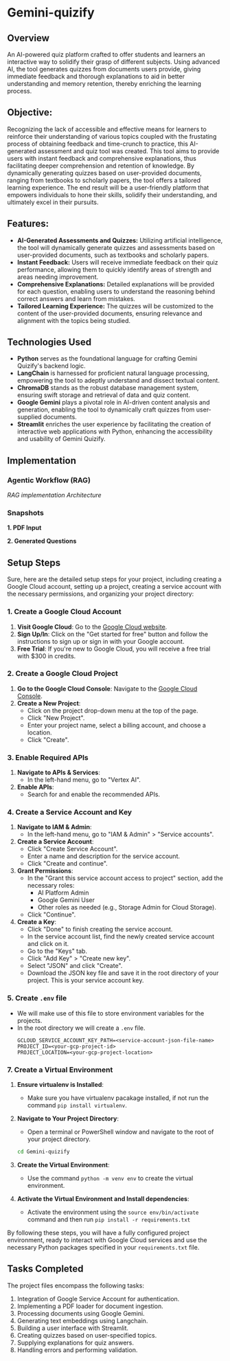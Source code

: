 # Gemini-quizify

## Overview

An AI-powered quiz platform crafted to offer students and learners an interactive way to solidify their grasp of different subjects. Using advanced AI, the tool generates quizzes from documents users provide, giving immediate feedback and thorough explanations to aid in better understanding and memory retention, thereby enriching the learning process.

## Objective:

Recognizing the lack of accessible and effective means for learners to reinforce their understanding of various topics coupled with the frustating process of obtaining feedback and time-crunch to practice, this AI-generated assessment and quiz tool was created. This tool aims to provide users with instant feedback and comprehensive explanations, thus facilitating deeper comprehension and retention of knowledge. By dynamically generating quizzes based on user-provided documents, ranging from textbooks to scholarly papers, the tool offers a tailored learning experience. The end result will be a user-friendly platform that empowers individuals to hone their skills, solidify their understanding, and ultimately excel in their pursuits.

## Features:

- **AI-Generated Assessments and Quizzes:** Utilizing artificial intelligence, the tool will dynamically generate quizzes and assessments based on user-provided documents, such as textbooks and scholarly papers.
- **Instant Feedback:** Users will receive immediate feedback on their quiz performance, allowing them to quickly identify areas of strength and areas needing improvement.
- **Comprehensive Explanations:** Detailed explanations will be provided for each question, enabling users to understand the reasoning behind correct answers and learn from mistakes.
- **Tailored Learning Experience:** The quizzes will be customized to the content of the user-provided documents, ensuring relevance and alignment with the topics being studied.

## Technologies Used

- **Python** serves as the foundational language for crafting Gemini Quizify's backend logic.
- **LangChain** is harnessed for proficient natural language processing, empowering the tool to adeptly understand and dissect textual content.
- **ChromaDB** stands as the robust database management system, ensuring swift storage and retrieval of data and quiz content.
- **Google Gemini** plays a pivotal role in AI-driven content analysis and generation, enabling the tool to dynamically craft quizzes from user-supplied documents.
- **Streamlit** enriches the user experience by facilitating the creation of interactive web applications with Python, enhancing the accessibility and usability of Gemini Quizify.

## Implementation

### Agentic Workflow (RAG)


*RAG implementation Architecture*

### Snapshots

**1. PDF Input**




**2. Generated Questions**



## Setup Steps
Sure, here are the detailed setup steps for your project, including creating a Google Cloud account, setting up a project, creating a service account with the necessary permissions, and organizing your project directory:

### 1. Create a Google Cloud Account

1. **Visit Google Cloud**: Go to the [Google Cloud website](https://cloud.google.com/).
2. **Sign Up/In**: Click on the "Get started for free" button and follow the instructions to sign up or sign in with your Google account.
3. **Free Trial**: If you're new to Google Cloud, you will receive a free trial with $300 in credits.

### 2. Create a Google Cloud Project

1. **Go to the Google Cloud Console**: Navigate to the [Google Cloud Console](https://console.cloud.google.com/).
2. **Create a New Project**:
   - Click on the project drop-down menu at the top of the page.
   - Click "New Project".
   - Enter your project name, select a billing account, and choose a location.
   - Click "Create".

### 3. Enable Required APIs

1. **Navigate to APIs & Services**:
   - In the left-hand menu, go to "Vertex AI".
2. **Enable APIs**:
   - Search for and enable the recommended APIs.

### 4. Create a Service Account and Key

1. **Navigate to IAM & Admin**:
   - In the left-hand menu, go to "IAM & Admin" > "Service accounts".
2. **Create a Service Account**:
   - Click "Create Service Account".
   - Enter a name and description for the service account.
   - Click "Create and continue".
3. **Grant Permissions**:
   - In the "Grant this service account access to project" section, add the necessary roles:
     - AI Platform Admin
     - Google Gemini User
     - Other roles as needed (e.g., Storage Admin for Cloud Storage).
   - Click "Continue".
4. **Create a Key**:
   - Click "Done" to finish creating the service account.
   - In the service account list, find the newly created service account and click on it.
   - Go to the "Keys" tab.
   - Click "Add Key" > "Create new key".
   - Select "JSON" and click "Create".
   - Download the JSON key file and save it in the root directory of your project. This is your service account key.

### 5. Create `.env` file
- We will make use of this file to store environment variables for the projects.
- In the root directory we will create a `.env` file.
    ```
    GCLOUD_SERVICE_ACCOUNT_KEY_PATH=<service-account-json-file-name>
    PROJECT_ID=<your-gcp-project-id>
    PROJECT_LOCATION=<your-gcp-project-location>
    ```

### 7. Create a Virtual Environment

1. **Ensure virtualenv is Installed**:
   - Make sure you have virtualenv pacakage installed, if not run the command `pip install virtualenv`.

2. **Navigate to Your Project Directory**:
   - Open a terminal or PowerShell window and navigate to the root of your project directory.

   ```sh
   cd Gemini-quizify
   ```

3. **Create the Virtual Environment**:
   - Use the command `python -m venv env` to create the virtual environment.

4. **Activate the Virtual Environment and Install dependencies**:
   - Activate the environment using the `source env/bin/activate` command and then run `pip install -r requirements.txt`

By following these steps, you will have a fully configured project environment, ready to interact with Google Cloud services and use the necessary Python packages specified in your `requirements.txt` file.

## Tasks Completed

The project files encompass the following tasks:

1. Integration of Google Service Account for authentication.
2. Implementing a PDF loader for document ingestion.
3. Processing documents using Google Gemini.
4. Generating text embeddings using Langchain.
5. Building a user interface with Streamlit.
6. Creating quizzes based on user-specified topics.
7. Supplying explanations for quiz answers.
8. Handling errors and performing validation.
